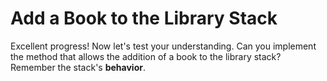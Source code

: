 # Add a Book to the Library Stack

Excellent progress! Now let's test your understanding. Can you implement the method that allows the addition of a book to the library stack? Remember the stack's **behavior**.